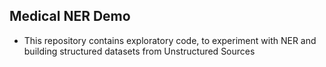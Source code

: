 ## Medical NER Demo

* This repository contains exploratory code, to experiment with NER and building structured datasets from Unstructured Sources